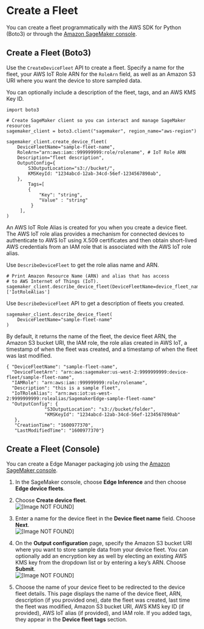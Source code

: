 # Create a Fleet<a name="edge-device-fleet-create"></a>

You can create a fleet programmatically with the AWS SDK for Python \(Boto3\) or through the [Amazon SageMaker console](https://console.aws.amazon.com/sagemaker/)\.

## Create a Fleet \(Boto3\)<a name="edge-device-fleet-create-boto3"></a>

Use the `CreateDeviceFleet` API to create a fleet\. Specify a name for the fleet, your AWS IoT Role ARN for the `RoleArn` field, as well as an Amazon S3 URI where you want the device to store sampled data\.

You can optionally include a description of the fleet, tags, and an AWS KMS Key ID\.

```
import boto3

# Create SageMaker client so you can interact and manage SageMaker resources
sagemaker_client = boto3.client("sagemaker", region_name="aws-region")

sagemaker_client.create_device_fleet(
    DeviceFleetName="sample-fleet-name",
    RoleArn="arn:aws:iam::999999999:role/rolename", # IoT Role ARN
    Description="fleet description",
    OutputConfig={
        S3OutputLocation="s3://bucket/",
        KMSKeyId: "1234abcd-12ab-34cd-56ef-1234567890ab",
    },
        Tags=[
        {
            "Key": "string", 
            "Value" : "string"
         }
     ],
)
```

An AWS IoT Role Alias is created for you when you create a device fleet\. The AWS IoT role alias provides a mechanism for connected devices to authenticate to AWS IoT using X\.509 certificates and then obtain short\-lived AWS credentials from an IAM role that is associated with the AWS IoT role alias\.

Use `DescribeDeviceFleet` to get the role alias name and ARN\.

```
# Print Amazon Resource Name (ARN) and alias that has access 
# to AWS Internet of Things (IoT).
sagemaker_client.describe_device_fleet(DeviceFleetName=device_fleet_name)['IotRoleAlias']
```

Use `DescribeDeviceFleet` API to get a description of fleets you created\.

```
sagemaker_client.describe_device_fleet(
    DeviceFleetName="sample-fleet-name"
)
```

By default, it returns the name of the fleet, the device fleet ARN, the Amazon S3 bucket URI, the IAM role, the role alias created in AWS IoT, a timestamp of when the fleet was created, and a timestamp of when the fleet was last modified\.

```
{ "DeviceFleetName": "sample-fleet-name",
  "DeviceFleetArn": "arn:aws:sagemaker:us-west-2:9999999999:device-fleet/sample-fleet-name",
  "IAMRole": "arn:aws:iam::999999999:role/rolename",
  "Description": "this is a sample fleet",
  "IoTRoleAlias": "arn:aws:iot:us-west-2:9999999999:rolealias/SagemakerEdge-sample-fleet-name"
  "OutputConfig": {
              "S3OutputLocation": "s3://bucket/folder",
              "KMSKeyId": "1234abcd-12ab-34cd-56ef-1234567890ab"
   },
   "CreationTime": "1600977370",
   "LastModifiedTime": "1600977370"}
```

## Create a Fleet \(Console\)<a name="edge-device-fleet-create-console"></a>

You can create a Edge Manager packaging job using the [Amazon SageMaker console](https://console.aws.amazon.com/sagemaker/)\.

1. In the SageMaker console, choose **Edge Inference** and then choose **Edge device fleets**\.

1. Choose **Create device fleet**\.  
![\[Image NOT FOUND\]](http://docs.aws.amazon.com/sagemaker/latest/dg/images/smith/create-device-button-edited.png)

1. Enter a name for the device fleet in the **Device fleet name** field\. Choose **Next**\.  
![\[Image NOT FOUND\]](http://docs.aws.amazon.com/sagemaker/latest/dg/images/smith/create-device-fleet-filled.png)

1. On the **Output configuration** page, specify the Amazon S3 bucket URI where you want to store sample data from your device fleet\. You can optionally add an encryption key as well by electing an existing AWS KMS key from the dropdown list or by entering a key’s ARN\. Choose **Submit**\.  
![\[Image NOT FOUND\]](http://docs.aws.amazon.com/sagemaker/latest/dg/images/smith/create-device-fleet-output-filled.png)

1. Choose the name of your device fleet to be redirected to the device fleet details\. This page displays the name of the device fleet, ARN, description \(if you provided one\), date the fleet was created, last time the fleet was modified, Amazon S3 bucket URI, AWS KMS key ID \(if provided\), AWS IoT alias \(if provided\), and IAM role\. If you added tags, they appear in the **Device fleet tags** section\.